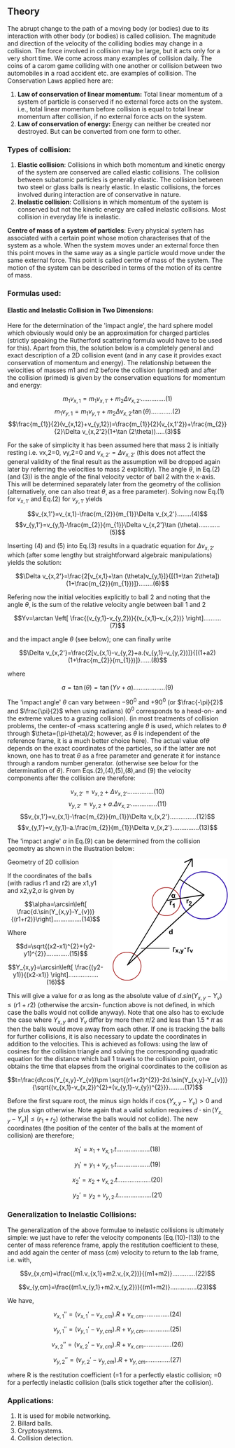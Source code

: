 ## Theory 

The abrupt change to the path of a moving body (or bodies) due to its interaction with other body (or bodies) is called collision. The magnitude and direction of the velocity of the colliding bodies may change in a collision. The force involved in collision may be large, but it acts only for a very short time. We come across many examples of collision daily. The coins of a carom game colliding with one another or collision between two automobiles in a road accident etc. are examples of collision. The Conservation Laws applied here are:

1. **Law of conservation of linear momentum:** Total linear momentum of a system of particle is conserved if no external force acts on the system. i.e., total linear momentum before collision is equal to total linear momentum after collision, if no external force acts on the system.
2. **Law of conservation of energy:** Energy can neither be created nor destroyed. But can be converted from one form to other.
 

### Types of collision:
 
1. **Elastic collision**: Collisions in which both momentum and kinetic energy of the system are conserved are called elastic collisions. The collision between subatomic particles is generally elastic. The collision between two steel or glass balls is nearly elastic. In elastic collisions, the forces involved during interaction are of conservative in nature.
2. **Inelastic collision**: Collisions in which momentum of the system is conserved but not the kinetic energy are called inelastic collisions. Most collision in everyday life is inelastic.
 

**Centre of mass of a system of particles**: Every physical system has associated with a certain point whose motion characterises that of the system as a whole. When the system moves under an external force then this point moves in the same way as a single particle would move under the same external force. This point is called centre of mass of the system. The motion of the system can be described in terms of the motion of its centre of mass.
 

### Formulas used:
 

#### Elastic and Inelastic Collision in Two Dimensions:

Here for the determination of the 'impact angle', the hard sphere model which obviously would only be an approximation for charged particles (strictly speaking the Rutherford scattering formula would have to be used for this). Apart from this, the solution below is a completely general and exact description of a 2D collision event (and in any case it provides exact conservation of momentum and energy). The relationship between the velocities of masses m1 and m2 before the collision (unprimed) and after the collision (primed) is given by the conservation equations for momentum and energy:

$$m_{1}v_{x,1}=m_{1}v_{x,1'}+m_{2}\Delta v_{x,2'}..............(1)$$
$$m_{1}v_{y,1}=m_{1}v_{y,1'}+m_{2}\Delta v_{x,2'}\tan (\theta)............(2)$$
$$\frac{m_{1}}{2}(v_{x,12}+v_{y,12})=\frac{m_{1}}{2}(v_{x,1'2})+\frac{m_{2}}{2}\Delta v_{x,2'2}(1+\tan (2\theta)).....(3)$$

For the sake of simplicity it has been assumed here that mass 2 is initially resting i.e. vx,2=0, vy,2=0 and $v_{x,2'}=\Delta v_{x,2'}$ (this does not affect the general validity of the final result as the assumption will be dropped again later by referring the velocities to mass 2 explicitly). The angle $\theta$¸ in Eq.(2) (and (3)) is the angle of the final velocity vector of ball 2 with the x-axis. This will be determined separately later from the geometry of the collision (alternatively, one can also treat $\theta$¸ as a free parameter). Solving now Eq.(1) for $v_{x,1'}$ and Eq.(2) for $v_{y,1'}$ yields

$$v_{x,1'}=v_{x,1}-\frac{m_{2}}{m_{1}}\Delta v_{x,2'}........(4)$$
$$v_{y,1'}=v_{y,1}-\frac{m_{2}}{m_{1}}\Delta v_{x,2'}\tan (\theta)............(5)$$

Inserting (4) and (5) into Eq.(3) results in a quadratic equation for $\Delta v_{x,2'}$ which (after some lengthy but straightforward algebraic manipulations) yields the solution:

$$\Delta v_{x,2'}=\frac{2[v_{x,1}+\tan (\theta)v_{y,1}]}{[(1+\tan 2\theta])(1+\frac{m_{2}}{m_{1}})]}........(6)$$

Refering now the initial velocities explicitly to ball 2 and noting that the angle $\theta$¸ is the sum of the relative velocity angle between ball 1 and 2

$$Yv=\arctan \left[ \frac{(v_{y,1}-v_{y,2})}{(v_{x,1}-v_{x,2})} \right]..........(7)$$

and the impact angle $\theta$ (see below); one can finally write

$$\Delta v_{x,2'}=\frac{2[v_{x,1}-v_{y,2}+a.(v_{y,1}-v_{y,2})]}{[(1+a2)(1+\frac{m_{2}}{m_{1}})]}......(8)$$

where

$$a=\tan (\theta)=\tan (Yv+\alpha)..................(9)$$

The 'impact angle' $\theta$ can vary between $-90^{0}$ and $+90^{0}$ (or $\frac{-\pi}{2}$ and $\frac{\pi}{2}$ when using radians) ($0^{0}$ corresponds to a head-on- and the extreme values to a grazing collision). (in most treatments of collision problems, the center-of -mass scattering angle $\theta$ is used, which relates to $\theta$ through $\theta=(\pi-\theta)/2; however, as $\theta$ is independent of the reference frame, it is a much better choice here). The actual value of$\theta$ depends on the exact coordinates of the particles, so if the latter are not known, one has to treat $\theta$ as a free parameter and generate it for instance through a random number generator. (otherwise see below for the determination of $\theta$). From Eqs.(2),(4),(5),(8),and (9) the velocity components after the collision are therefore:

$$v_{x,2'}=v_{x,2}+\Delta v_{x,2'}...............(10)$$
$$v_{y,2'}=v_{y,2}+a.\Delta v_{x,2'}...............(11)$$
$$v_{x,1'}=v_{x,1}-\frac{m_{2}}{m_{1}}\Delta v_{x,2'}...............(12)$$
$$v_{y,1'}=v_{y,1}-a.\frac{m_{2}}{m_{1}}\Delta v_{x,2'}...............(13)$$

The 'impact angle' $\alpha$ in Eq.(9) can be determined from the collision geometry as shown in the illustration below:

<div style="float: right; margin-left: 20px;"> <img src="./images/figure1.jpg" alt="Figure 1" style="max-width: 300px; height: auto;"> <p style="text-align: center; font-size: smaller; font-style: italic;"></p> </div>

Geometry of 2D collision

If the coordinates of the balls (with radius r1 and r2) are x1,y1 and x2,y2,$\alpha$ is given by

$$\alpha=\arcsin\left[ \frac{d.\sin(Y_{x,y}-Y_{v})}{(r1+r2)}\right]................(14)$$

Where

$$d=\sqrt{(x2-x1)^{2}+(y2-y1)^{2}}.............(15)$$

$$Y_{x,y}=\arcsin\left[ \frac{(y2-y1)}{(x2-x1)} \right].................(16)$$


This will give a value for $\alpha$ as long as the absolute value of $d.sin (Y_{x,y}-Y_{v})\le (r1+r2)$ (otherwise the arcsin- function above is not defined, in which case the balls would not collide anyway). Note that one also has to exclude the case where $Y_{x,y}$ and $Y_{v}$ differ by more then $\pi/2$ and less than $1.5*\pi$ as then the balls would move away from each other. If one is tracking the balls for further collisions, it is also necessary to update the coordinates in addition to the velocities. This is achieved as follows: using the law of cosines for the collision triangle and solving the corresponding quadratic equation for the distance which ball 1 travels to the collision point, one obtains the time that elapses from the original coordinates to the collision as


$$t=\frac{d\cos(Y_{x,y}-Y_{v})\pm \sqrt{(r1+r2)^{2}}-2d.\sin(Y_{x,y}-Y_{v})}{\sqrt{(v_{x,1}-v_{x,2})^{2}+(v_{y,1}-v_{y})^{2}}}.........(17)$$

Before the first square root, the minus sign holds if $\cos(Y_{x,y} - Y_{v}) > 0$ and the plus sign otherwise. Note again that a valid solution requires $d \cdot \sin(Y_{x,y} - Y_{v})| \le (r_1 + r_2)$ (otherwise the balls would not collide). The new coordinates (the position of the center of the balls at the moment of collision) are therefore;

$$x_{1}'=x_{1}+v_{x,1}.t...................(18)$$

$$y_{1}'=y_{1}+v_{y,1}.t...................(19)$$

$$x_{2}'=x_{2}+v_{x,2}.t...................(20)$$

$$y_{2}'=y_{2}+v_{y,2}.t...................(21)$$

### Generalization to Inelastic Collisions:

The generalization of the above formulae to inelastic collisions is ultimately simple: we just have to refer the velocity components (Eq.(10)-(13)) to the center of mass reference frame, apply the restitution coefficient to these, and add again the center of mass ($cm$) velocity to return to the lab frame, i.e. with,

$$v_{x,cm}=\frac{(m1.v_{x,1}+m2.v_{x,2})}{(m1+m2)}.............(22)$$

$$v_{y,cm}=\frac{(m1.v_{y,1}+m2.v_{y,2})}{(m1+m2)}...............(23)$$

We have, 

$$v_{x,1}''=(v_{x,1}'-v_{x,cm}).R+v_{x,cm}...............(24)$$

$$v_{y,1}''=(v_{y,1}'-v_{y,cm}).R+v_{y,cm}...............(25)$$


$$v_{x,2}''=(v_{x,2}'-v_{x,cm}).R+v_{x,cm}................(26)$$

$$v_{y,2}''=(v_{y,2}'-v_{y,cm}).R+v_{y,cm}..............(27)$$

where R is the restitution coefficient (=1 for a perfectly elastic collision; =0 for a perfectly inelastic collision (balls stick together after the collision).

### Applications:
1. It is used for mobile networking.
2. Billard balls.
3. Cryptosystems.
4. Collision detection.
 

